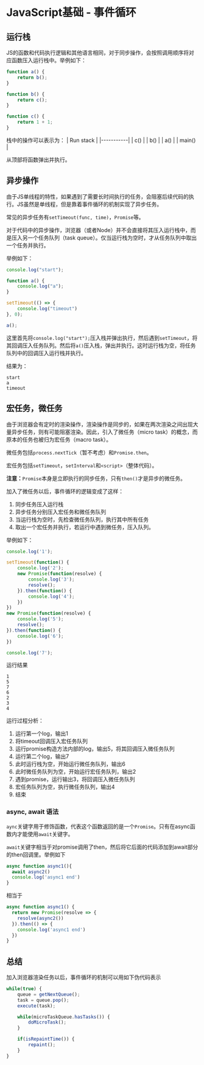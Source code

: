 # JavaScript基础 - 事件循环
## 运行栈
JS的函数和代码执行逻辑和其他语言相同，对于同步操作，会按照调用顺序将对应函数压入运行栈中。举例如下：
```js
function a() {
    return b();
}

function b() {
    return c();
}

function c() {
    return 1 + 1;
}
```
栈中的操作可以表示为：
| Run stack |
|-----------|
| c()       |
| b()       |
| a()       |
| main()    |

从顶部将函数弹出并执行。

## 异步操作
由于JS单线程的特性，如果遇到了需要长时间执行的任务，会阻塞后续代码的执行。JS虽然是单线程，但是靠着事件循环的机制实现了异步任务。

常见的异步任务有`setTimeout(func, time)`，`Promise`等。

对于代码中的异步操作，浏览器（或者Node）并不会直接将其压入运行栈中，而是压入另一个任务队列（task queue）。仅当运行栈为空时，才从任务队列中取出一个任务并执行。

举例如下：
```js
console.log("start");

function a() {
    console.log("a");
}

setTimeout(() => {
    console.log("timeout")
}, 0);

a();
```
这里首先将`console.log("start");`压入栈并弹出执行，然后遇到`setTimeout`，将其回调压入任务队列。然后将`a()`压入栈，弹出并执行。这时运行栈为空，将任务队列中的回调压入运行栈并执行。

结果为：
```
start
a
timeout
```

## 宏任务，微任务
由于浏览器会有定时的渲染操作，渲染操作是同步的，如果在两次渲染之间出现大量异步任务，则有可能阻塞渲染。因此，引入了微任务（micro task）的概念，而原本的任务也被归为宏任务（macro task）。

微任务包括`process.nextTick`（暂不考虑）和`Promise.then`。

宏任务包括`setTimeout`，`setInterval`和`<script>`（整体代码）。

**注意：**`Promise`本身是立即执行的同步任务，只有`then()`才是异步的微任务。

加入了微任务以后，事件循环的逻辑变成了这样：
1. 同步任务压入运行栈
2. 异步任务分别压入宏任务和微任务队列
3. 当运行栈为空时，先检查微任务队列，执行其中所有任务
4. 取出一个宏任务并执行，若运行中遇到微任务，压入队列。

举例如下：
```js
console.log('1');

setTimeout(function() {
    console.log('2');
    new Promise(function(resolve) {
        console.log('3');
        resolve();
    }).then(function() {
        console.log('4');
    })
})
new Promise(function(resolve) {
    console.log('5');
    resolve();
}).then(function() {
    console.log('6');
})

console.log('7');
```

运行结果
```
1
5
7
6
2
3
4
```

运行过程分析：
1. 运行第一个log，输出1
2. 将timeout回调压入宏任务队列
3. 运行promise构造方法内部的log，输出5，将其回调压入微任务队列
4. 运行第二个log，输出7
5. 此时运行栈为空，开始运行微任务队列，输出6
6. 此时微任务队列为空，开始运行宏任务队列，输出2
7. 遇到promise，运行输出3，将回调压入微任务队列
8. 宏任务队列为空，执行微任务队列，输出4
9. 结束

### async, await 语法
`aync`关键字用于修饰函数，代表这个函数返回的是一个`Promise`。只有在async函数内才能使用`await`关键字。

`await`关键字相当于对promise调用了then，然后将它后面的代码添加到await部分的then回调里。举例如下
```js
async function async1(){
  await async2()
  console.log('async1 end')
}
```
相当于
```js
async function async1() {
  return new Promise(resolve => {
    resolve(async2())
  }).then(() => {
    console.log('async1 end')
  })
}
```

## 总结
加入浏览器渲染任务以后，事件循环的机制可以用如下伪代码表示
```js
while(true) {
    queue = getNextQueue();
    task = queue.pop();
    execute(task);

    while(microTaskQueue.hasTasks()) {
        doMicroTask();
    }

    if(isRepaintTime()) {
        repaint();
    }
}
```